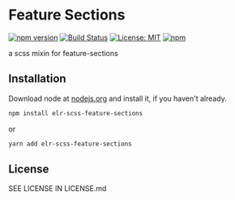 # Feature Sections

[![npm version](http://img.shields.io/npm/v/elr-scss-feature-sections.svg)](https://www.npmjs.org/package/elr-scss-feature-sections)
[![Build Status](https://github.com/elr-scss-feature-sections/workflows/CI/badge.svg)](https://github.com/elr-scss-feature-sections/actions?workflow=CI)
[![License: MIT](https://img.shields.io/badge/License-MIT-yellow.svg)](https://opensource.org/licenses/MIT)
[![npm](https://img.shields.io/npm/dm/elr-scss-feature-sections.svg?style=flat)](https://npmjs.com/package/elr-scss-feature-sections)

a scss mixin for feature-sections

## Installation

Download node at [nodejs.org](http://nodejs.org) and install it, if you haven't already.

```sh
npm install elr-scss-feature-sections
```

or

```sh
yarn add elr-scss-feature-sections
```

## License

SEE LICENSE IN LICENSE.md
